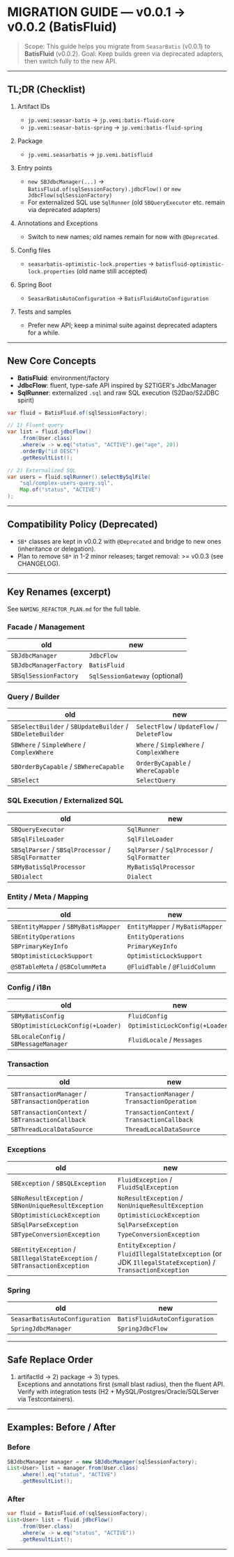 # MIGRATION GUIDE — v0.0.1 -> v0.0.2 (BatisFluid)

> Scope: This guide helps you migrate from `SeasarBatis` (v0.0.1) to **BatisFluid** (v0.0.2).
> Goal: Keep builds green via deprecated adapters, then switch fully to the new API.

---

## TL;DR (Checklist)

1. Artifact IDs
   - `jp.vemi:seasar-batis` -> `jp.vemi:batis-fluid-core`
   - `jp.vemi:seasar-batis-spring` -> `jp.vemi:batis-fluid-spring`

2. Package
   - `jp.vemi.seasarbatis` -> `jp.vemi.batisfluid`

3. Entry points
   - `new SBJdbcManager(...)` -> `BatisFluid.of(sqlSessionFactory).jdbcFlow()` or `new JdbcFlow(sqlSessionFactory)`
   - For externalized SQL use `SqlRunner` (old `SBQueryExecutor` etc. remain via deprecated adapters)

4. Annotations and Exceptions
   - Switch to new names; old names remain for now with `@Deprecated`.

5. Config files
   - `seasarbatis-optimistic-lock.properties` -> `batisfluid-optimistic-lock.properties` (old name still accepted)

6. Spring Boot
   - `SeasarBatisAutoConfiguration` -> `BatisFluidAutoConfiguration`

7. Tests and samples
   - Prefer new API; keep a minimal suite against deprecated adapters for a while.

---

## New Core Concepts

- **BatisFluid**: environment/factory
- **JdbcFlow**: fluent, type-safe API inspired by S2TIGER's JdbcManager
- **SqlRunner**: externalized `.sql` and raw SQL execution (S2Dao/S2JDBC spirit)

```java
var fluid = BatisFluid.of(sqlSessionFactory);

// 1) Fluent query
var list = fluid.jdbcFlow()
    .from(User.class)
    .where(w -> w.eq("status", "ACTIVE").ge("age", 20))
    .orderBy("id DESC")
    .getResultList();

// 2) Externalized SQL
var users = fluid.sqlRunner().selectBySqlFile(
    "sql/complex-users-query.sql",
    Map.of("status", "ACTIVE")
);
```

---

## Compatibility Policy (Deprecated)

- `SB*` classes are kept in v0.0.2 with `@Deprecated` and bridge to new ones (inheritance or delegation).
- Plan to remove `SB*` in 1-2 minor releases; target removal: >= v0.0.3 (see CHANGELOG).

---

## Key Renames (excerpt)

See `NAMING_REFACTOR_PLAN.md` for the full table.

### Facade / Management
| old | new |
|---|---|
| `SBJdbcManager` | `JdbcFlow` |
| `SBJdbcManagerFactory` | `BatisFluid` |
| `SBSqlSessionFactory` | `SqlSessionGateway` (optional) |

### Query / Builder
| old | new |
|---|---|
| `SBSelectBuilder` / `SBUpdateBuilder` / `SBDeleteBuilder` | `SelectFlow` / `UpdateFlow` / `DeleteFlow` |
| `SBWhere` / `SimpleWhere` / `ComplexWhere` | `Where` / `SimpleWhere` / `ComplexWhere` |
| `SBOrderByCapable` / `SBWhereCapable` | `OrderByCapable` / `WhereCapable` |
| `SBSelect` | `SelectQuery` |

### SQL Execution / Externalized SQL
| old | new |
|---|---|
| `SBQueryExecutor` | `SqlRunner` |
| `SBSqlFileLoader` | `SqlFileLoader` |
| `SBSqlParser` / `SBSqlProcessor` / `SBSqlFormatter` | `SqlParser` / `SqlProcessor` / `SqlFormatter` |
| `SBMyBatisSqlProcessor` | `MyBatisSqlProcessor` |
| `SBDialect` | `Dialect` |

### Entity / Meta / Mapping
| old | new |
|---|---|
| `SBEntityMapper` / `SBMyBatisMapper` | `EntityMapper` / `MyBatisMapper` |
| `SBEntityOperations` | `EntityOperations` |
| `SBPrimaryKeyInfo` | `PrimaryKeyInfo` |
| `SBOptimisticLockSupport` | `OptimisticLockSupport` |
| `@SBTableMeta` / `@SBColumnMeta` | `@FluidTable` / `@FluidColumn` |

### Config / i18n
| old | new |
|---|---|
| `SBMyBatisConfig` | `FluidConfig` |
| `SBOptimisticLockConfig(+Loader)` | `OptimisticLockConfig(+Loader)` |
| `SBLocaleConfig` / `SBMessageManager` | `FluidLocale` / `Messages` |

### Transaction
| old | new |
|---|---|
| `SBTransactionManager` / `SBTransactionOperation` | `TransactionManager` / `TransactionOperation` |
| `SBTransactionContext` / `SBTransactionCallback` | `TransactionContext` / `TransactionCallback` |
| `SBThreadLocalDataSource` | `ThreadLocalDataSource` |

### Exceptions
| old | new |
|---|---|
| `SBException` / `SBSQLException` | `FluidException` / `FluidSqlException` |
| `SBNoResultException` / `SBNonUniqueResultException` | `NoResultException` / `NonUniqueResultException` |
| `SBOptimisticLockException` | `OptimisticLockException` |
| `SBSqlParseException` | `SqlParseException` |
| `SBTypeConversionException` | `TypeConversionException` |
| `SBEntityException` / `SBIllegalStateException` / `SBTransactionException` | `EntityException` / `FluidIllegalStateException` (or JDK `IllegalStateException`) / `TransactionException` |

### Spring
| old | new |
|---|---|
| `SeasarBatisAutoConfiguration` | `BatisFluidAutoConfiguration` |
| `SpringJdbcManager` | `SpringJdbcFlow` |

---

## Safe Replace Order

1) artifactId -> 2) package -> 3) types.  
Exceptions and annotations first (small blast radius), then the fluent API.  
Verify with integration tests (H2 + MySQL/Postgres/Oracle/SQLServer via Testcontainers).

---

## Examples: Before / After

### Before
```java
SBJdbcManager manager = new SBJdbcManager(sqlSessionFactory);
List<User> list = manager.from(User.class)
    .where().eq("status", "ACTIVE")
    .getResultList();
```

### After
```java
var fluid = BatisFluid.of(sqlSessionFactory);
List<User> list = fluid.jdbcFlow()
    .from(User.class)
    .where(w -> w.eq("status", "ACTIVE"))
    .getResultList();
```

---